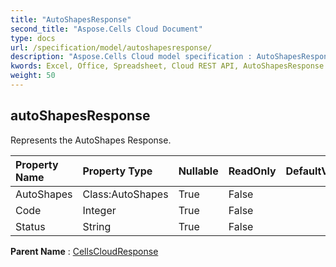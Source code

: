 ```yaml
---
title: "AutoShapesResponse"
second_title: "Aspose.Cells Cloud Document"
type: docs
url: /specification/model/autoshapesresponse/
description: "Aspose.Cells Cloud model specification : AutoShapesResponse. Effortlessly handle Excel and other spreadsheet documents with features like opening, generating, editing, splitting, merging, comparing, and converting."
kwords: Excel, Office, Spreadsheet, Cloud REST API, AutoShapesResponse
weight: 50
---
```


## **autoShapesResponse**

Represents the AutoShapes Response. 

| Property Name | Property Type | Nullable |  ReadOnly | DefaultValue | Description | 
| :- | :- | :- |:- |  :- | :- |
| AutoShapes | Class:AutoShapes | True |  False |  |  |  
| Code | Integer | True |  False |  |  |  
| Status | String | True |  False |  |  |  

**Parent Name** : [CellsCloudResponse](/specification/model/cellscloudresponse)

